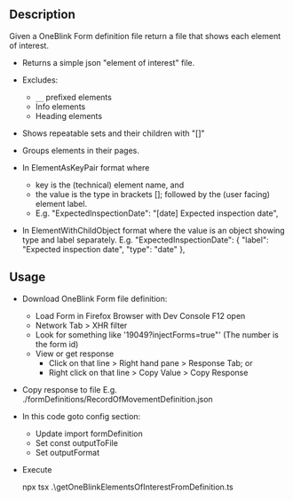 
 ## Description

Given a OneBlink Form definition file return a file that shows each element of interest. 

* Returns a simple json "element of interest" file.

* Excludes:
  - `__` prefixed elements
  - Info elements
  - Heading elements

* Shows repeatable sets and their children with "[]"

* Groups elements in their pages.

* In ElementAsKeyPair format where
  - key is the (technical) element name, and
  - the value is the type in brackets []; followed by the (user facing) element label. 
  - E.g. 
    "ExpectedInspectionDate": "[date] Expected inspection date",

* In ElementWithChildObject format where the value is an object showing type and label separately. E.g.
    "ExpectedInspectionDate": {
      "label": "Expected inspection date",
      "type": "date"
    },

## Usage

* Download OneBlink Form file definition:
  - Load Form in Firefox Browser with Dev Console F12 open
  - Network Tab > XHR filter
  - Look for something like '19049?injectForms=true"' (The number is the form id)
  - View or get response
    + Click on that line > Right hand pane > Response Tab; or
    + Right click on that line > Copy Value > Copy Response

* Copy response to file E.g. ./formDefinitions/RecordOfMovementDefinition.json

* In this code goto config section:
  - Update import formDefinition
  - Set const outputToFile
  - Set outputFormat

* Execute 
    
    npx tsx .\getOneBlinkElementsOfInterestFromDefinition.ts

